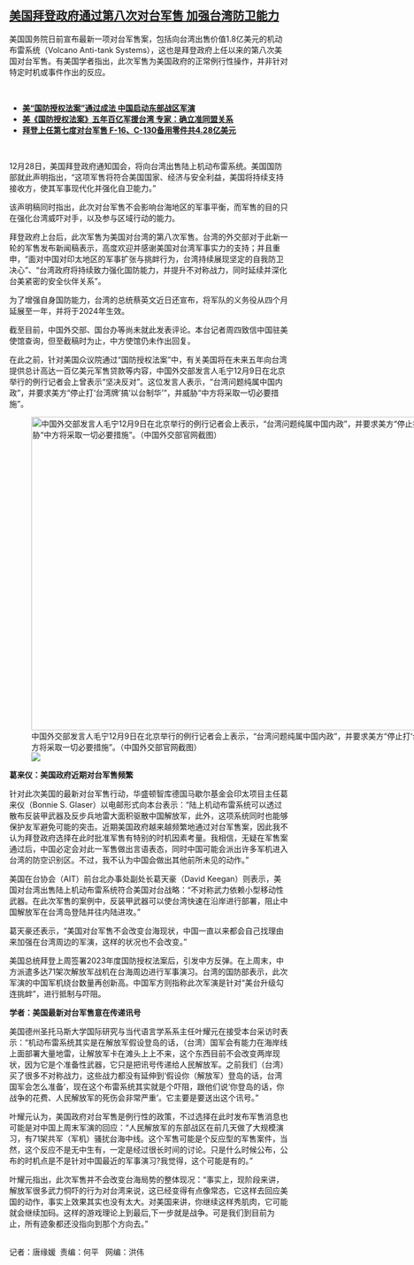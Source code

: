 <!--1672346040000-->
[美国拜登政府通过第八次对台军售  加强台湾防卫能力](https://www.rfa.org/mandarin/yataibaodao/gangtai/tj-12292022145649.html)
------

<p><span style="font-weight: 400;">美国国务院日前宣布最新一项对台军售案，包括向台湾出售价值1.8亿美元的机动布雷系统（Volcano Anti-tank Systems），这也是拜登政府上任以来的第八次美国对台军售。有美国学者指出，此次军售为美国政府的正常例行性操作，并非针对特定时机或事件作出的反应。</span></p><p><span class="result-title"> </span></p><ul><li><a href="https://www.rfa.org/mandarin/Xinwen/2-12252022110040.html"><strong>美“国防授权法案”通过成法 中国启动东部战区军演</strong></a></li><li><strong><a href="https://www.rfa.org/mandarin/yataibaodao/junshiwaijiao/hx-12162022044708.html">美《国防授权法案》五年百亿军援台湾 专家：确立准同盟关系</a></strong></li><li><strong><a href="https://www.rfa.org/mandarin/Xinwen/st1-12062022230434.html">拜登上任第七度对台军售 F-16、C-130备用零件共4.28亿美元</a></strong></li></ul><p><span class="result-title"> </span></p><p><span style="font-weight: 400;">12月28日，美国拜登政府通知国会，将向台湾出售陆上机动布雷系统。美国国防部就此声明指出，“这项军售将符合美国国家、经济与安全利益，美国将持续支持接收方，使其军事现代化并强化自卫能力。”</span></p><p><span style="font-weight: 400;">该声明稿同时指出，此次对台军售不会影响台海地区的军事平衡，而军售的目的只在强化台湾威吓对手，以及参与区域行动的能力。</span></p><p><span style="font-weight: 400;">拜登政府上台后，此次军售为美国对台湾的第八次军售。台湾的外交部对于此新一轮的军售发布新闻稿表示，高度欢迎并感谢美国对台湾军事实力的支持；并且重申，“面对中国对印太地区的军事扩张与挑衅行为，台湾持续展现坚定的自我防卫决心”、“台湾政府将持续致力强化国防能力，并提升不对称战力，同时延续并深化台美紧密的安全伙伴关系”。</span></p><p><span style="font-weight: 400;">为了增强自身国防能力，台湾的总统蔡英文近日还宣布，将军队的义务役从四个月延展至一年，并将于2024年生效。</span></p><p><span style="font-weight: 400;">截至目前，中国外交部、国台办等尚未就此发表评论。本台记者周四致信中国驻美使馆查询，但至截稿时为止，中方使馆仍未作出回复。</span></p><p><span style="font-weight: 400;">在此之前，针对美国众议院通过“国防授权法案”中，有关美国将在未来五年向台湾提供总计高达一百亿美元军售贷款等内容，中国外交部发言人毛宁12月9日在北京举行的例行记者会上曾表示“坚决反对”。这位发言人表示，“台湾问题纯属中国内政”，并要求美方“停止打‘台湾牌’搞‘以台制华’”，并威胁“中方将采取一切必要措施”。</span></p><p><span style="font-weight: 400;"><figure class="image-richtext image-inline captioned" style="width:900px;"><img alt="中国外交部发言人毛宁12月9日在北京举行的例行记者会上表示，“台湾问题纯属中国内政”，并要求美方“停止打‘台湾牌’搞‘以台制华’”，并威胁“中方将采取一切必要措施”。（中国外交部官网截图）" height="567" src="https://www.rfa.org/mandarin/yataibaodao/gangtai/tj-12292022145649.html/tj1229e.jpg/@@images/077670f6-03d7-4141-aec1-3b2830ed866e.jpeg" title="tj1229e.jpg" width="900"/><figcaption class="image-caption">中国外交部发言人毛宁12月9日在北京举行的例行记者会上表示，“台湾问题纯属中国内政”，并要求美方“停止打‘台湾牌’搞‘以台制华’”，并威胁“中方将采取一切必要措施”。（中国外交部官网截图）</figcaption><small></small><div id="zoomattribute"><a data-caption="中国外交部发言人毛宁12月9日在北京举行的例行记者会上表示，“台湾问题纯属中国内政”，并要求美方“停止打‘台湾牌’搞‘以台制华’”，并威胁“中方将采取一切必要措施”。（中国外交部官网截图）" data-fancybox="" href="https://www.rfa.org/mandarin/yataibaodao/gangtai/tj-12292022145649.html/tj1229e.jpg" id="single_image" title="中国外交部发言人毛宁12月9日在北京举行的例行记者会上表示，“台湾问题纯属中国内政”，并要求美方“停止打‘台湾牌’搞‘以台制华’”，并威胁“中方将采取一切必要措施”。（中国外交部官网截图）"><img src="/++plone++rfa-resources/img/icon-zoom.png"/></a></div></figure></span></p><p><b>葛来仪：美国政府近期对台军售频繁</b></p><p><span style="font-weight: 400;">针对此次美国的最新对台军售行动，华盛顿智库德国马歇尔基金会印太项目主任葛来仪（Bonnie S. Glaser）以电邮形式向本台表示：“陆上机动布雷系统可以透过散布反装甲武器及反步兵地雷大面积驱散中国解放军，此外，这项系统同时也能够保护友军避免可能的突击。近期美国政府越来越频繁地通过对台军售案，因此我不认为拜登政府选择在此时批准军售有特别的时机因素考量。我相信，无疑在军售案通过后，中国必定会对此一军售做出言语表态，同时中国可能会派出许多军机进入台湾的防空识别区。不过，我不认为中国会做出其他前所未见的动作。”</span></p><p><span style="font-weight: 400;">美国在台协会（AIT）前台北办事处副处长葛天豪（David Keegan）则表示，美国对台湾出售陆上机动布雷系统符合美国对台战略：“不对称武力依赖小型移动性武器。在此次军售的案例中，反装甲武器可以使台湾快速在沿岸进行部署，阻止中国解放军在台湾岛登陆并往内陆进攻。”</span></p><p><span style="font-weight: 400;">葛天豪还表示，“美国对台军售不会改变台海现状，中国一直以来都会自己找理由来加强在台湾周边的军演，这样的状况也不会改变。”</span></p><p><span style="font-weight: 400;">美国总统拜登上周签署2023年度国防授权法案后，引发中方反弹。在上周末，中方派遣多达71架次解放军战机在台海周边进行军事演习。台湾的国防部表示，此次军演的中国军机绕台数量再创新高。中国军方则指称此次军演是针对“美台升级勾连挑衅”，进行抵制与吓阻。</span></p><p><b>学者：美国最新对台军售意在传递讯号 </b></p><p><span style="font-weight: 400;">美国德州圣托马斯大学国际研究与当代语言学系系主任叶耀元在接受本台采访时表示：“机动布雷系统其实是在解放军假设登岛的话，（台湾）国军会有能力在海岸线上面部署大量地雷，让解放军卡在滩头上上不来，这个东西目前不会改变两岸现状，因为它是个准备性武器，它只是把讯号传递给人民解放军。之前我们（台湾）买了很多不对称战力，这些战力都没有延伸到‘假设你（解放军）登岛的话，台湾国军会怎么准备’，现在这个布雷系统其实就是个吓阻，跟他们说‘你登岛的话，你战争的花费、人民解放军的死伤会非常严重’。它主要是要送出这个讯号。”</span></p><p><span style="font-weight: 400;">叶耀元认为，美国政府对台军售是例行性的政策，不过选择在此时发布军售消息也可能是对中国上周末军演的回应：“人民解放军的东部战区在前几天做了大规模演习，有71架共军（军机）骚扰台海中线。这个军售可能是个反应型的军售案件，当然，这个反应不是无中生有，一定是经过很长时间的讨论。只是什么时候公布，公布的时机点是不是针对中国最近的军事演习?我觉得，这个可能是有的。”</span></p><p><span style="font-weight: 400;">叶耀元指出，此次军售并不会改变台海局势的整体现况：“事实上，现阶段来讲，解放军很多武力恫吓的行为对台湾来说，这已经变得有点像常态，它这样去回应美国的动作，事实上效果其实也没有太大。对美国来讲，你继续这样秀肌肉，它可能就会继续加码。这样的游戏理论上到最后,下一步就是战争。可是我们到目前为止，所有迹象都还没指向到那个方向去。”</span></p><p><span style="font-weight: 400;"><br/></span><span style="font-weight: 400;">记者：唐缘媛  责编：何平   网编：洪伟</span></p>
